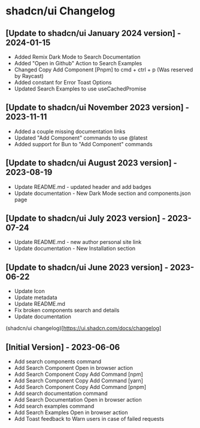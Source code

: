 # shadcn/ui Changelog

## [Update to shadcn/ui January 2024 version] - 2024-01-15

- Added Remix Dark Mode to Search Documentation
- Added "Open in Github" Action to Search Examples
- Changed Copy Add Component [Pnpm] to cmd + ctrl + p (Was reserved by Raycast)
- Added constant for Error Toast Options
- Updated Search Examples to use useCachedPromise

## [Update to shadcn/ui November 2023 version] - 2023-11-11

- Added a couple missing documentation links
- Updated "Add Component" commands to use @latest
- Added support for Bun to "Add Component" commands

## [Update to shadcn/ui August 2023 version] - 2023-08-19

- Update README.md - updated header and add badges
- Update documentation - New Dark Mode section and components.json page

## [Update to shadcn/ui July 2023 version] - 2023-07-24

- Update README.md - new author personal site link
- Update documentation - New Installation section

## [Update to shadcn/ui June 2023 version] - 2023-06-22

- Update Icon
- Update metadata
- Update README.md
- Fix broken components search and details
- Update documentation

(shadcn/ui changelog)[https://ui.shadcn.com/docs/changelog]

## [Initial Version] - 2023-06-06

- Add search components command
- Add Search Component Open in browser action
- Add Search Component Copy Add Command [npm]
- Add Search Component Copy Add Command [yarn]
- Add Search Component Copy Add Command [pnpm]
- Add search documentation command
- Add Search Documentation Open in browser action
- Add search examples command
- Add Search Examples Open in browser action
- Add Toast feedback to Warn users in case of failed requests
